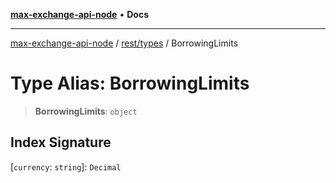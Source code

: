 [**max-exchange-api-node**](../../../README.md) • **Docs**

***

[max-exchange-api-node](../../../modules.md) / [rest/types](../README.md) / BorrowingLimits

# Type Alias: BorrowingLimits

> **BorrowingLimits**: `object`

## Index Signature

 \[`currency`: `string`\]: `Decimal`
